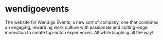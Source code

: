 # wendigoevents
The website for Wendigo Events, a new sort of company, one that combines an engaging, rewarding work culture with passionate and cutting-edge innovation to create top-notch experiences. All while laughing all the way!
